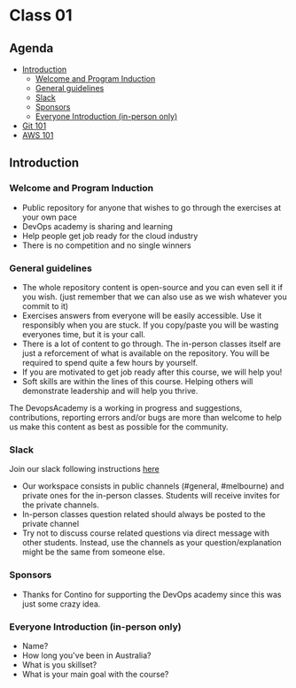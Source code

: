 # Class 01

## Agenda

 - [Introduction](#introduction)
   - [Welcome and Program Induction](#welcome-and-program-induction)
   - [General guidelines](#general-guidelines)
   - [Slack](#slack)
   - [Sponsors](#sponsors)
   - [Everyone Introduction (in-person only)](#everyone-introduction-in-person-only)
 - [Git 101](/classes/01class/git/PITCHME.md)
 - [AWS 101](/classes/01class/aws101/README.md)

## Introduction

### Welcome and Program Induction

- Public repository for anyone that wishes to go through the exercises at your own pace
- DevOps academy is sharing and learning
- Help people get job ready for the cloud industry
- There is no competition and no single winners


### General guidelines

- The whole repository content is open-source and you can even sell it if you wish. (just remember that we can also use as we wish whatever you commit to it)
- Exercises answers from everyone will be easily accessible. Use it responsibly when you are stuck. If you copy/paste you will be wasting everyones time, but it is your call.
- There is a lot of content to go through. The in-person classes itself are just a reforcement of what is available on the repository. You will be required to spend quite a few hours by yourself.
- If you are motivated to get job ready after this course, we will help you!
- Soft skills are within the lines of this course. Helping others will demonstrate leadership and will help you thrive.

The DevopsAcademy is a working in progress and suggestions, contributions, reporting errors and/or bugs are more than welcome to help us make this content as best as possible for the community.


### Slack

Join our slack following instructions [here](/classes/00pre-class/README.md#join-slack)

- Our workspace consists in public channels (#general, #melbourne) and private ones for the in-person classes. Students will receive invites for the private channels.
- In-person classes question related should always be posted to the private channel
- Try not to discuss course related questions via direct message with other students. Instead, use the channels as your question/explanation might be the same from someone else.


### Sponsors

- Thanks for Contino for supporting the DevOps academy since this was just some crazy idea.


### Everyone Introduction (in-person only)

- Name?
- How long you've been in Australia?
- What is you skillset?
- What is your main goal with the course?
